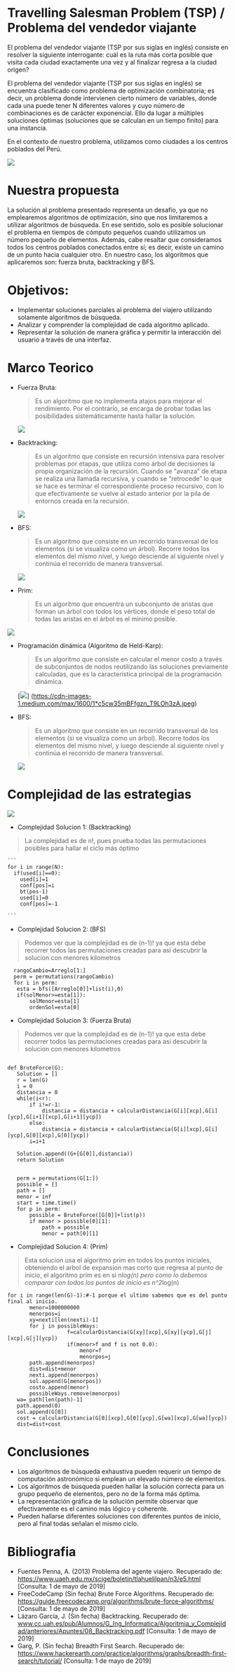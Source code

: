 # Travelling Salesman Problem (TSP) / Problema del vendedor viajante

El problema del vendedor viajante (TSP por sus siglas en inglés) consiste en resolver la siguiente interrogante: cuál es la ruta
más corta posible que visita cada ciudad exactamente una vez y al finalizar regresa a la ciudad origen?

El problema del vendedor viajante (TSP por sus siglas en inglés) se encuentra clasificado como problema de optimización combinatoria; es decir, un problema donde intervienen cierto número de variables, donde cada una puede tener N diferentes valores y cuyo número de combinaciones es de carácter exponencial. Ello da lugar a múltiples soluciones óptimas (soluciones que se calculan en un tiempo finito) para una instancia.

En el contexto de nuestro problema, utilizamos como ciudades a los centros poblados del Perú.

   [![](https://upload.wikimedia.org/wikipedia/commons/thumb/8/8c/AntColony.gif/800px-AntColony.gif)](https://upload.wikimedia.org/wikipedia/commons/thumb/8/8c/AntColony.gif/800px-AntColony.gif)

# Nuestra propuesta
La solución al problema presentado representa un desafío, ya que no emplearemos algoritmos de optimización, sino que nos limitaremos a utilizar algoritmos de búsqueda. En ese sentido, solo es posible solucionar el problema en tiempos de cómputo pequeños cuando utilizamos un número pequeño de elementos. Además, cabe resaltar que consideramos todos los centros poblados conectados entre sí; es decir, existe un camino de un punto hacia cualquier otro.
En nuestro caso, los algoritmos que aplicaremos son: fuerza bruta, backtracking y BFS.


# Objetivos:

- Implementar soluciones parciales al problema del viajero utilizando solamente algoritmos de búsqueda.
- Analizar y comprender la complejidad de cada algoritmo aplicado.
- Representar la solución de manera gráfica y permitir la interacción del usuario a través de una interfaz.

# Marco Teorico

 - Fuerza Bruta:
    >Es un algoritmo que no implementa atajos para mejorar el rendimiento. Por el contrario, se encarga de probar todas las     posibilidades sistemáticamente hasta hallar la solución.
    
   [![](https://upload.wikimedia.org/wikipedia/commons/2/23/Nearestneighbor.gif)](https://upload.wikimedia.org/wikipedia/commons/2/23/Nearestneighbor.gif)
   
   
- Backtracking:
    >Es un algoritmo que consiste en recursión intensiva para resolver problemas por etapas, que utiliza como árbol de decisiones la propia organización de la recursión. Cuando se “avanza” de etapa se realiza una llamada recursiva, y cuando se “retrocede” lo que
se hace es terminar el correspondiente proceso recursivo, con lo que efectivamente se vuelve al estado anterior por la pila de entornos creada en la recursión. 

   [![](https://static.javatpoint.com/tutorial/daa/images/backtracking-introduction.png)](https://static.javatpoint.com/tutorial/daa/images/backtracking-introduction.png)
   
   
 - BFS:
    >Es un algoritmo que consiste en un recorrido transversal de los elementos (si se visualiza como un árbol). Recorre todos los elementos del mismo nivel, y luego desciende al siguiente nivel y continúa el recorrido de manera transversal.

   [![](https://i.imgur.com/kxETgI0.png)](https://i.imgur.com/kxETgI0.png)
   
 - Prim:
    >Es un algoritmo que encuentra un subconjunto de aristas que forman un árbol con todos los vértices, donde el peso total de todas las aristas en el árbol es el mínimo posible.
    
  [![](https://upload.wikimedia.org/wikipedia/commons/thumb/8/8c/AntColony.gif/800px-AntColony.gif)](https://upload.wikimedia.org/wikipedia/commons/thumb/8/8c/AntColony.gif/800px-AntColony.gif)
   
   
- Programación dinámica (Algoritmo de Held-Karp):
    >Es un algoritmo que consiste en calcular el menor costo a través de subconjuntos de nodos reutilizando las soluciones previamente calculadas, que es la característica principal de la programación dinámica.

   [![](https://cdn-images-1.medium.com/max/1600/1*c5cw35mBFfgzn_T9LOh3zA.jpeg)]
   (https://cdn-images-1.medium.com/max/1600/1*c5cw35mBFfgzn_T9LOh3zA.jpeg)
   
   
 - BFS:
    >Es un algoritmo que consiste en un recorrido transversal de los elementos (si se visualiza como un árbol). Recorre todos los elementos del mismo nivel, y luego desciende al siguiente nivel y continúa el recorrido de manera transversal.

   [![](https://i.imgur.com/kxETgI0.png)](https://i.imgur.com/kxETgI0.png) 


# Complejidad de las estrategias

[![](http://4.bp.blogspot.com/-UoorZCAsVhM/T8F-_8210LI/AAAAAAAAADI/xGCK5B0y8CQ/s1600/Imagen1.png)](http://4.bp.blogspot.com/-UoorZCAsVhM/T8F-_8210LI/AAAAAAAAADI/xGCK5B0y8CQ/s1600/Imagen1.png)
- Complejidad Solucion 1: (Backtracking)
 >La complejidad es de n!, pues prueba todas las permutaciones posibles para hallar el ciclo más óptimo
 
    ```
    for i in range(N): 
      if(used[i]==0): 
        used[i]=1 
        conf[pos]=i 
        bt(pos-1) 
        used[i]=0 
        conf[pos]=-1

    ```
- Complejidad Solucion 2: (BFS)
 >Podemos ver que la complejidad es de (n-1)! ya que esta debe recorrer todos las permutaciones creadas para asi descubrir la solucion
 >con menores kilometros
 ```
   rangoCambio=Arreglo[1:]         
   perm = permutations(rangoCambio) 
   for i in perm: 		    	
   	esta = bfs([Arreglo[0]]+list(i),0)
   	if(solMenor>=esta[1]):
		solMenor=esta[1]
		ordenSol=esta[0]
   ```
- Complejidad Solucion 3: (Fuerza Bruta)
 >Podemos ver que la complejidad es de (n-1)! ya que esta debe recorrer todos las permutaciones creadas para asi descubrir la solucion
 >con menores kilometros
 ```
 
 def BruteForce(G):   
    Solution = []
    r = len(G)
    i = 0
    distancia = 0
    while(i<r):
        if i!=r-1:
            distancia = distancia + calcularDistancia(G[i][xcp],G[i][ycp],G[i+1][xcp],G[i+1][ycp])
        else:
            distancia = distancia + calcularDistancia(G[i][xcp],G[i][ycp],G[0][xcp],G[0][ycp])
        i=i+1
        
    Solution.append((G+[G[0]],distancia))
    return Solution
    
    
    perm = permutations(G[1:])
    possible = []
    path = []
    menor = inf
    start = time.time()
    for p in perm:
        possible = BruteForce([G[0]]+list(p))
        if menor > possible[0][1]:
            path = possible
            menor = path[0][1]
   ```
 - Complejidad Solucion 4: (Prim)
 >Esta solucion usa el algoritmo prim en todos los puntos iniciales, obteniendo el arbol de expansion mas corto que regresa al punto de inicio, el algoritmo prim es en si n*log(n) pero como lo debemos comparar con todos los puntos de inicio es n^2*log(n) 
 ```
for i in range(len(G)-1):#-1 porque el ultimo sabemos que es del punto final al inicio.
        menor=1000000000
        menorpos=i
        xy=nexti[len(nexti)-1]
        for j in possibleWays:
                    f=calcularDistancia(G[xy][xcp],G[xy][ycp],G[j][xcp],G[j][ycp])
                    if(menor>f and f is not 0.0):
                        menor=f
                        menorpos=j
        path.append(menorpos)
        dist=dist+menor
        nexti.append(menorpos)
        sol.append(G[menorpos])
        costo.append(menor)
        possibleWays.remove(menorpos)
    wa= path[len(path)-1]
    path.append(0)
    sol.append(G[0])
    cost = calcularDistancia(G[0][xcp],G[0][ycp],G[wa][xcp],G[wa][ycp])
    dist=dist+cost
   ```
  
# Conclusiones

  - Los algoritmos de búsqueda exhaustiva pueden requerir un tiempo de computación astronómico si emplean un elevado número de               elementos.
  - Los algoritmos de búsqueda pueden hallar la solución correcta para un grupo pequeño de elementos, pero no de la forma más óptima.
  - La representación gráfica de la solución permite observar que efectivamente es el camino más lógico y coherente.
  - Pueden hallarse diferentes soluciones con diferentes puntos de inicio, pero al final todas señalan el mismo ciclo.
 

# Bibliografia

-   Fuentes Penna, A. (2013) Problema del agente viajero. Recuperado de: https://www.uaeh.edu.mx/scige/boletin/tlahuelilpan/n3/e5.html
    [Consulta: 1 de mayo de 2019]
-   FreeCodeCamp (Sin fecha) Brute Force Algorithms. Recuperado de: https://guide.freecodecamp.org/algorithms/brute-force-algorithms/
    [Consulta: 1 de mayo de 2019]
-   Lázaro García, J. (Sin fecha) Backtracking. Recuperado de:                                                                               www.cc.uah.es/pub/Alumnos/G_Ing_Informatica/Algoritmia_y_Complejidad/anteriores/Apuntes/08_Backtracking.pdf
    [Consulta: 1 de mayo de 2019]
-   Garg, P. (Sin fecha) Breadth First Search. Recuperado de: 
    https://www.hackerearth.com/practice/algorithms/graphs/breadth-first-search/tutorial/ [Consulta: 1 de mayo de 2019]
